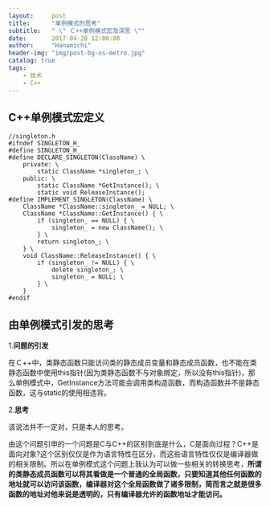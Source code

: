 ```yaml
---
layout:     post
title:      "单例模式的思考"
subtitle:   " \" Ｃ++单例模式宏及深思 \""
date:       2017-04-20 12:00:00
author:     "Hanamichi"
header-img: "img/post-bg-os-metro.jpg"
catalog: true
tags:
    - 技术
    - C++
---
```


## C++单例模式宏定义
```
//singleton.h
#ifndef SINGLETON_H_
#define SINGLETON_H_
#define DECLARE_SINGLETON(ClassName) \
	private: \
		static ClassName *singleton_; \
	public: \
		static ClassName *GetInstance(); \
		static void ReleaseInstance();
#define IMPLEMENT_SINGLETON(ClassName) \
	ClassName *ClassName::singleton_ = NULL; \
	ClassName *ClassName::GetInstance() { \
		if (singleton_ == NULL) { \
			singleton_ = new ClassName(); \
		} \
		return singleton_; \
	} \
	void ClassName::ReleaseInstance() { \
		if (singleton_ != NULL) { \
			delete singleton_; \
			singleton_ = NULL; \
		} \
	}
#endif
```

## 由单例模式引发的思考

1.**问题的引发**

在Ｃ++中，类静态函数只能访问类的静态成员变量和静态成员函数，也不能在类静态函数中使用this指针(因为类静态函数不与对象绑定，所以没有this指针)，那么单例模式中，GetInstance方法可能会调用类构造函数，而构造函数并不是静态函数，这与static的使用相违背。

2.**思考**

该说法并不一定对，只是本人的思考。

由这个问题引申的一个问题是C与C++的区别到底是什么，C是面向过程？C++是面向对象?这个区别仅仅是作为语言特性在区分，而这些语言特性仅仅是编译器做的相关限制。所以在单例模式这个问题上我认为可以做一些相关的转换思考，**所谓的类静态成员函数可以将其看做是一个普通的全局函数，只要知道其他任何函数的地址就可以访问该函数，编译器对这个全局函数做了诸多限制，简而言之就是很多函数的地址对他来说是透明的，只有编译器允许的函数地址才能访问。**
